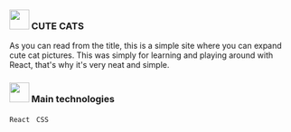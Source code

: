 ### <img src="https://emojipedia-us.s3.amazonaws.com/source/microsoft-teams/337/cat_1f408.png" width="35px" /> CUTE CATS
As you can read from the title, this is a simple site where you can expand cute cat pictures. This was simply for learning and playing around with React, that's why it's very neat and simple.

###  <img src="https://emojipedia-us.s3.amazonaws.com/source/microsoft-teams/337/rocket_1f680.png" width="35px" /> Main technologies
`React` &nbsp; `CSS`  


